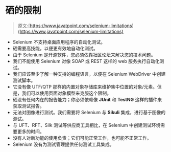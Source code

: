 # 硒的限制

> 原文:[https://www.javatpoint.com/selenium-limitations](https://www.javatpoint.com/selenium-limitations)

*   Selenium 不支持桌面应用程序的自动化测试。
*   硒需要高技能，以便更有效地自动化测试。
*   由于 Selenium 是开源软件，您必须依靠社区论坛来解决您的技术问题。
*   我们不能使用 Selenium 对像 SOAP 或 REST 这样的 web 服务执行自动化测试。
*   我们应该至少了解一种支持的编程语言，以便在 Selenium WebDriver 中创建测试脚本。
*   它没有像 UTF/QTP 那样的内置对象存储库来维护集中位置的对象/元素。但是，我们可以使用页面对象模型来克服这个限制。
*   硒没有任何内在的报告能力；你必须依赖像 **JUnit** 和 **TestNG** 这样的插件来获取测试报告。
*   无法对图像进行测试。我们需要将 Selenium 与 **Sikuli** 集成，进行基于图像的测试。
*   与 UFT、RFT、Silk 测试等供应商工具相比，在 Selenium 中创建测试环境需要更多的时间。
*   没有人对新功能的使用负责；它们可能正常工作，也可能不正常工作。
*   Selenium 没有为测试管理提供任何测试工具集成。